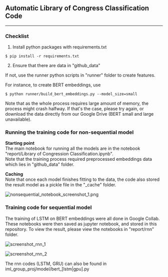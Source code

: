 ## Automatic Library of Congress Classification Code

---

### Checklist

1. Install python packages with requirements.txt

```
$ pip install -r requirements.txt
```

2. Ensure that there are data in "github_data" 

If not, use the runner python scripts in "runner" folder to create features.

For instance, to create BERT embeddings, use 

```{shell}
$ python runner/build_bert_embeddings.py --model_size=small 
```

Note that as the whole process requires large amount of memory, the process might crash halfway.
If that's the case, please try again, or download the data directly from our Google Drive (BERT small and large unavailable).


### Running the training code for non-sequential model

**Starting point**  
The main notebook for running all the models are in the notebook "report/Library of Congression Classification.ipynb".  
Note that the training process required preprocessed embeddings data which lies in "github_data" folder. 

**Caching**  
Note that once each model finishes fitting to the data, the code also stored the result model as a pickle file in the "_cache" folder.

![nonsequential_notebook_screenshot_1.png](https://github.com/ahmad-PH/iml_group_proj/blob/main/public/nonsequential_notebook_screenshot_1.png?raw=true)


### Training code for sequential model

The training of LSTM on BERT embeddings were all done in Google Collab. 
These notebooks were then saved as jupyter notebook, and stored in this repository. 
To view the result, please view the notebooks in "report/rnn" folder.


![screenshot_rnn_1](https://github.com/ahmad-PH/iml_group_proj/blob/main/public/rnn_notebook_screenshot_1.png?raw=true)

![screenshot_rnn_2](https://github.com/ahmad-PH/iml_group_proj/blob/main/public/rnn_notebook_screenshot_2.png?raw=true)


The rnn codes (LSTM, GRU) can also be found in iml_group_proj/model/bert_[lstm|gpu].py
